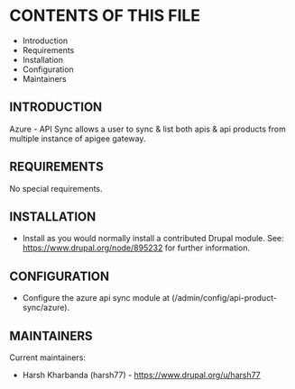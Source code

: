 # CONTENTS OF THIS FILE

  - Introduction
  - Requirements
  - Installation
  - Configuration
  - Maintainers


## INTRODUCTION

Azure - API Sync allows a user to sync & list both apis & api products from multiple instance of apigee gateway.

## REQUIREMENTS

No special requirements.

## INSTALLATION

 * Install as you would normally install a contributed Drupal module.
   See: https://www.drupal.org/node/895232 for further information.


## CONFIGURATION

 * Configure the azure api sync module at (/admin/config/api-product-sync/azure).

## MAINTAINERS

Current maintainers:
 * Harsh Kharbanda (harsh77) - https://www.drupal.org/u/harsh77

